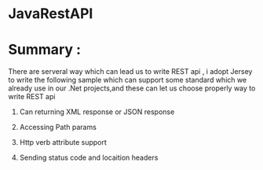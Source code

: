 # JavaRestAPI

# Summary : 
  There are serveral way which can lead us to write REST api , 
  i adopt Jersey to write the following sample which can support some standard which we already use in our .Net projects,and these can let us choose properly way to write REST api
  
1. Can returning XML response or JSON response

2. Accessing Path params

3. Http verb attribute support

4. Sending status code and locaition headers



   



